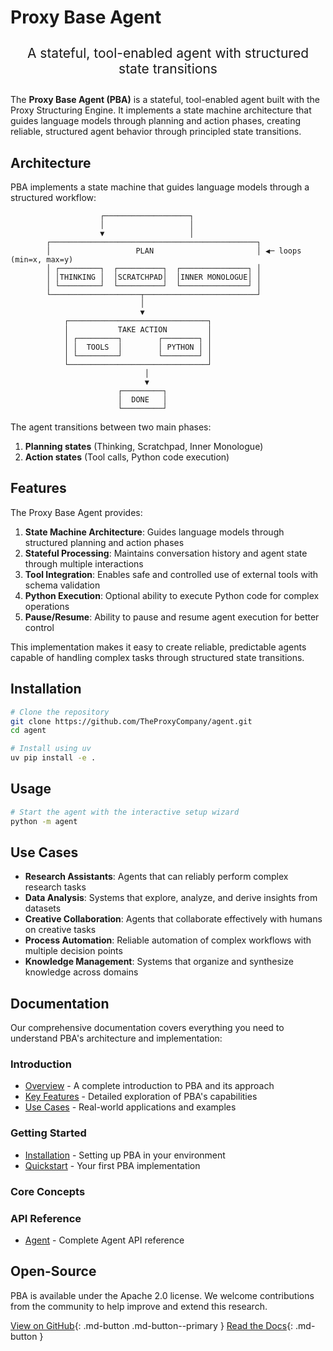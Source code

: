 # Proxy Base Agent

<div class="hero-content" style="text-align: center; margin: 2em 0;">
  <p style="font-size: 1.5em; max-width: 800px; margin: 0 auto;">
    A stateful, tool-enabled agent with structured state transitions
  </p>
</div>

The **Proxy Base Agent (PBA)** is a stateful, tool-enabled agent built with the Proxy Structuring Engine. It implements a state machine architecture that guides language models through planning and action phases, creating reliable, structured agent behavior through principled state transitions.

## Architecture

PBA implements a state machine that guides language models through a structured workflow:

```
                    ┌───────────────────┐
                    │                   │
                    ▼                   │
        ┌──────────────────────────────────────────────┐
        │                   PLAN                       │ ◀─ loops (min=x, max=y)
        │ ┌─────────┐  ┌──────────┐  ┌───────────────┐ │
        │ │THINKING │  │SCRATCHPAD│  │INNER MONOLOGUE│ │
        │ └─────────┘  └──────────┘  └───────────────┘ │
        └────────────────────┬─────────────────────────┘
                             │
                             ▼
            ┌───────────────────────────────┐
            │           TAKE ACTION         │
            │ ┌─────────┐        ┌────────┐ │
            │ │  TOOLS  │        │ PYTHON │ │
            │ └─────────┘        └────────┘ │
            └───────────────────────────────┘
                              │
                              ▼
                        ┌─────────┐
                        │  DONE   │
                        └─────────┘
```

The agent transitions between two main phases:

1. **Planning states** (Thinking, Scratchpad, Inner Monologue)
2. **Action states** (Tool calls, Python code execution)

## Features

The Proxy Base Agent provides:

1. **State Machine Architecture**: Guides language models through structured planning and action phases
2. **Stateful Processing**: Maintains conversation history and agent state through multiple interactions
3. **Tool Integration**: Enables safe and controlled use of external tools with schema validation
4. **Python Execution**: Optional ability to execute Python code for complex operations
5. **Pause/Resume**: Ability to pause and resume agent execution for better control

This implementation makes it easy to create reliable, predictable agents capable of handling complex tasks through structured state transitions.

## Installation

```bash
# Clone the repository
git clone https://github.com/TheProxyCompany/agent.git
cd agent

# Install using uv
uv pip install -e .
```

## Usage

```bash
# Start the agent with the interactive setup wizard
python -m agent
```

## Use Cases

- **Research Assistants**: Agents that can reliably perform complex research tasks
- **Data Analysis**: Systems that explore, analyze, and derive insights from datasets
- **Creative Collaboration**: Agents that collaborate effectively with humans on creative tasks
- **Process Automation**: Reliable automation of complex workflows with multiple decision points
- **Knowledge Management**: Systems that organize and synthesize knowledge across domains

## Documentation

Our comprehensive documentation covers everything you need to understand PBA's architecture and implementation:

### Introduction

- [Overview](introduction/overview.md) - A complete introduction to PBA and its approach
- [Key Features](introduction/key-features.md) - Detailed exploration of PBA's capabilities
- [Use Cases](introduction/use-cases.md) - Real-world applications and examples

### Getting Started

- [Installation](getting-started/installation.md) - Setting up PBA in your environment
- [Quickstart](getting-started/quickstart.md) - Your first PBA implementation

### Core Concepts

### API Reference

- [Agent](api/agent.md) - Complete Agent API reference

## Open-Source

PBA is available under the Apache 2.0 license. We welcome contributions from the community to help improve and extend this research.

[View on GitHub](https://github.com/TheProxyCompany/proxy-base-agent){: .md-button .md-button--primary }
[Read the Docs](introduction/overview.md){: .md-button }